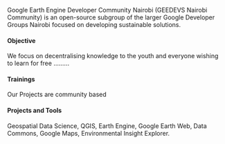 
Google Earth Engine Developer Community Nairobi (GEEDEVS Nairobi Community) is an open-source subgroup of the larger Google Developer Groups Nairobi focused on developing sustainable solutions.

#### Objective
We focus on decentralising knowledge to the youth and everyone wishing to learn for free .........

#### Trainings 
Our Projects are community based 


#### Projects and Tools 
Geospatial Data Science, QGIS, Earth Engine, Google Earth Web, Data Commons, Google Maps, Environmental Insight Explorer.
